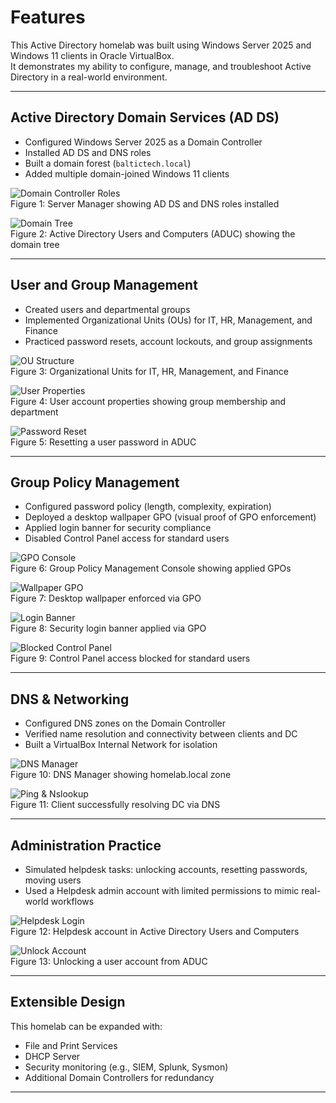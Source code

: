# Features

This Active Directory homelab was built using Windows Server 2025 and Windows 11 clients in Oracle VirtualBox.  
It demonstrates my ability to configure, manage, and troubleshoot Active Directory in a real-world environment.  

---

## Active Directory Domain Services (AD DS)
- Configured Windows Server 2025 as a Domain Controller  
- Installed AD DS and DNS roles  
- Built a domain forest (`baltictech.local`)  
- Added multiple domain-joined Windows 11 clients  

![Domain Controller Roles](screenshots/dc-roles.png)  
Figure 1: Server Manager showing AD DS and DNS roles installed

![Domain Tree](screenshots/domain-tree.png)  
Figure 2: Active Directory Users and Computers (ADUC) showing the domain tree

---

##  User and Group Management
- Created users and departmental groups  
- Implemented Organizational Units (OUs) for IT, HR, Management, and Finance  
- Practiced password resets, account lockouts, and group assignments  

![OU Structure](screenshots/ou-structure.png)  
Figure 3: Organizational Units for IT, HR, Management, and Finance

![User Properties](screenshots/user-properties.png)  
Figure 4: User account properties showing group membership and department

![Password Reset](screenshots/reset-password.png)  
Figure 5: Resetting a user password in ADUC

---

## Group Policy Management
- Configured password policy (length, complexity, expiration)  
- Deployed a desktop wallpaper GPO (visual proof of GPO enforcement)  
- Applied login banner for security compliance  
- Disabled Control Panel access for standard users  

![GPO Console](screenshots/gpo-console.png)  
Figure 6: Group Policy Management Console showing applied GPOs

![Wallpaper GPO](screenshots/wallpaper-policy.png)  
Figure 7: Desktop wallpaper enforced via GPO

![Login Banner](screenshots/login-banner.png)  
Figure 8: Security login banner applied via GPO

![Blocked Control Panel](screenshots/blocked-control-panel.png)  
Figure 9: Control Panel access blocked for standard users

---

## DNS & Networking
- Configured DNS zones on the Domain Controller  
- Verified name resolution and connectivity between clients and DC  
- Built a VirtualBox Internal Network for isolation  

![DNS Manager](screenshots/dns-manager.png)  
Figure 10: DNS Manager showing homelab.local zone

![Ping & Nslookup](screenshots/ping-nslookup.png)  
Figure 11: Client successfully resolving DC via DNS

---

## Administration Practice
- Simulated helpdesk tasks: unlocking accounts, resetting passwords, moving users  
- Used a Helpdesk admin account with limited permissions to mimic real-world workflows  

![Helpdesk Login](screenshots/helpdesk-login.png)  
Figure 12: Helpdesk account in Active Directory Users and Computers

![Unlock Account](screenshots/unlock-account.png)  
Figure 13: Unlocking a user account from ADUC

---

## Extensible Design
This homelab can be expanded with:  
- File and Print Services  
- DHCP Server  
- Security monitoring (e.g., SIEM, Splunk, Sysmon)  
- Additional Domain Controllers for redundancy  

---

